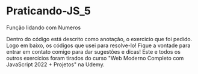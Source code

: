 # Praticando-JS_5
Função lidando com Numeros

Dentro do código está descrito como anotação, o exercicio que foi pedido. Logo em baixo,
os códigos que usei para resolve-lo! Fique a vontade para entrar em contato comigo para
dar sugestões e dicas!
Este e todos os outros exercícios foram tirados do curso "Web Moderno Completo com
JavaScript 2022 + Projetos" na Udemy.
